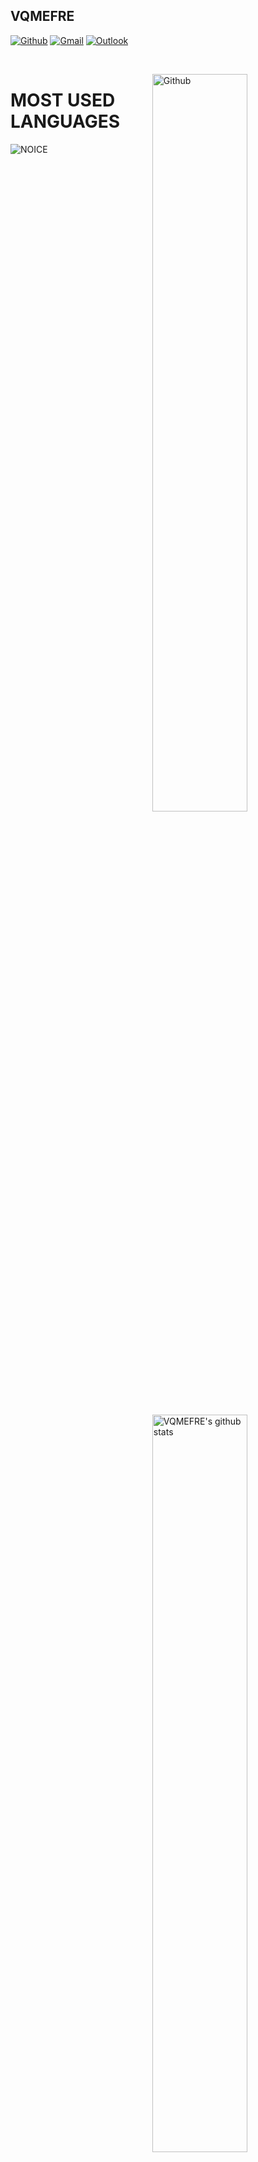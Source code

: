 ## VQMEFRE

[![Github](https://img.shields.io/badge/-Github-000?style=flat&logo=Github&logoColor=white)](https://github.com/OfficialBawwa)
[![Gmail](https://img.shields.io/badge/-Gmail-c14438?style=flat&logo=Gmail&logoColor=white)](Ravidu__Prasadara:raviyatubelight@gmail.com)
[![Outlook](https://img.shields.io/badge/-Outlook-0078D4?style=flat&logo=Microsoft-Outlook&logoColor=white)](mailto:raviyatubelight@outlook.com)

&nbsp;

<img width="55%" align="right" alt="Github" src="https://telegra.ph/file/120b29f2a1bb2c5598e01.png" />

# MOST USED LANGUAGES

![NOICE](https://github-readme-stats.vercel.app/api/top-langs/?username=VQMEFRE)
 <a href="https://github.com/VQMEFRE/handle-path-oz">
   <img width="55%" align="right" alt="VQMEFRE's github stats" src="https://github-readme-stats.vercel.app/api?username=VQMEFRE&show_icons=true&hide_border=true" />


